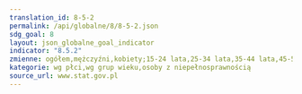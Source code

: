 ```yaml
---
translation_id: 8-5-2
permalink: /api/globalne/8/8-5-2.json
sdg_goal: 8
layout: json_globalne_goal_indicator
indicator: "8.5.2"
zmienne: ogółem,mężczyźni,kobiety;15-24 lata,25-34 lata,35-44 lata,45-54 lata,55-89 lat;w wieku 16-89
kategorie: wg płci,wg grup wieku,osoby z niepełnosprawnością
source_url: www.stat.gov.pl
---
```

